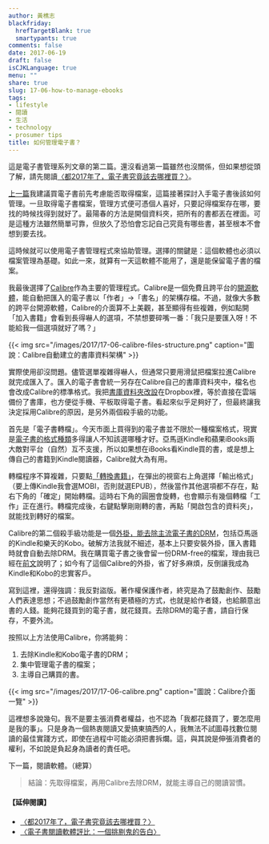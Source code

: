 ```yaml
---
author: 黃樵志
blackfriday:
  hrefTargetBlank: true
  smartypants: true
comments: false
date: 2017-06-19
draft: false
isCJKLanguage: true
menu: ""
share: true
slug: 17-06-how-to-manage-ebooks
tags:
- lifestyle
- 閱讀
- 生活
- technology
- prosumer tips
title: 如何管理電子書？
---
```


這是電子書管理系列文章的第二篇。還沒看過第一篇雖然也沒關係，但如果想從頭了解，請先閱讀[〈都2017年了，電子書究竟該去哪裡買？〉](https://eternallogger.com/post/17-06-where-to-buy-ebooks/)。

<!--more-->

[上一篇](https://eternallogger.com/post/17-06-where-to-buy-ebooks/)我建議買電子書前先考慮能否取得檔案，這篇接著探討入手電子書後該如何管理。一旦取得電子書檔案，管理方式便可憑個人喜好，只要記得檔案存在哪，要找的時候找得到就好了。最陽春的方法是開個資料夾，把所有的書都丟在裡面。可是這種方法雖然簡單可靠，但放久了恐怕會忘記自己究竟有哪些書，甚至根本不會想到要去找。

這時候就可以使用電子書管理程式來協助管理。選擇的關鍵是：這個軟體也必須以檔案管理為基礎。如此一來，就算有一天這軟體不能用了，還是能保留電子書的檔案。

我最後選擇了[Calibre](http://calibre-ebook.com)作為主要的管理程式。Calibre是一個免費且跨平台的[開源軟體](https://en.wikipedia.org/wiki/Open-source_software)，能自動把匯入的電子書以「作者」→「書名」的架構存檔。不過，就像大多數的跨平台開源軟體，Calibre的介面算不上美觀，甚至顯得有些複雜，例如點開「加入書籍」會看到長得嚇人的選項，不禁想要碎嘴一番：「我只是要匯入呀！不能給我一個選項就好了嗎？」

{{< img src="/images/2017/17-06-calibre-files-structure.png" caption="圖說：Calibre自動建立的書庫資料架構" >}}

實際使用卻沒問題。儘管選單複雜得嚇人，但通常只要用滑鼠把檔案拉進Calibre就完成匯入了。匯入的電子書會統一另存在Calibre自己的書庫資料夾中，檔名也會改成Calibre的標準格式。我把[書庫資料夾改設](https://manual.calibre-ebook.com/gui.html#library)在Dropbox裡，等於直接在雲端備份了書庫，也方便從手機、平板取得電子書。看起來似乎足夠好了，但最終讓我決定採用Calibre的原因，是另外兩個殺手級的功能。

首先是「電子書轉檔」。今天市面上買得到的電子書並不限於一種檔案格式，現實是[電子書的格式種類](https://en.wikipedia.org/wiki/Comparison_of_e-book_formats)多得讓人不知該選哪種才好。亞馬遜Kindle和蘋果iBooks兩大敵對平台（自然）互不支援，所以如果想在iBooks看Kindle買的書，或是想上傳自己的書籍到Kindle閱讀器，Calibre就大為有用。

轉檔程序不算複雜，只要點[「轉換書籍」](https://manual.calibre-ebook.com/gui.html#convert-books)，在彈出的視窗右上角選擇「輸出格式」（要上傳Kindle我會選MOBI，否則就選EPUB），然後當作其他選項都不存在，點右下角的「確定」開始轉檔。這時右下角的圓圈會旋轉，也會顯示有幾個轉檔「工作」正在進行。轉檔完成後，右鍵點擊剛剛轉的書，再點「開啟包含的資料夾」，就能找到轉好的檔案。

Calibre的第二個殺手級功能是一個[外掛，能去除主流電子書的DRM](https://apprenticealf.wordpress.com)，包括亞馬遜的Kindle和樂天的Kobo。破解方法我就不細述，基本上只要安裝外掛，匯入書籍時就會自動去除DRM。我在購買電子書之後會留一份DRM-free的檔案，理由我已經在[前文](https://eternallogger.com/post/17-06-where-to-buy-ebooks/)說明了；如今有了這個Calibre的外掛，省了好多麻煩，反倒讓我成為Kindle和Kobo的忠實客戶。

寫到這裡，還得強調：我反對盜版。著作權保護作者，終究是為了鼓勵創作、鼓勵人們表達思想；不過鼓勵創作當然有更積極的方式，也就是給作者錢，也給願意出書的人錢。能夠花錢買到的電子書，就花錢買。去除DRM的電子書，請自行保存，不要外流。

按照以上方法使用Calibre，你將能夠：

1. 去除Kindle和Kobo電子書的DRM；
2. 集中管理電子書的檔案；
3. 主導自己購買的書。

{{< img src="/images/2017/17-06-calibre.png" caption="圖說：Calibre介面一覽" >}}

這裡想多說幾句。我不是要主張消費者權益，也不認為「我都花錢買了，要怎麼用是我的事」。只是身為一個熱衷閱讀又愛搞東搞西的人，我無法不試圖尋找數位閱讀的最佳實踐方式，即使在過程中可能必須把書拆爛。這，與其說是伸張消費者的權利，不如說是負起身為讀者的責任吧。

下一篇，閱讀軟體。（總算）

> 結論：先取得檔案，再用Calibre去除DRM，就能主導自己的閱讀習慣。

#### 【延伸閱讀】  
- [〈都2017年了，電子書究竟該去哪裡買？〉](https://eternallogger.com/post/17-06-where-to-buy-ebooks/)
- [〈電子書閱讀軟體評比：一個挑剔鬼的告白〉](https://eternallogger.com/post/17-06-the-one-ebook-reader/)